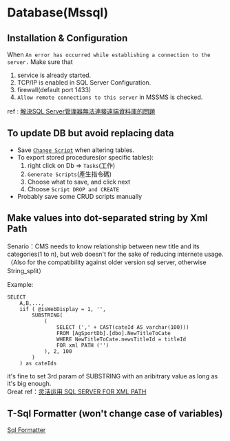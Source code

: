# Database(Mssql)

## Installation & Configuration

When `An error has occurred while establishing a connection to the server.`
Make sure that

1. service is already started.
2. TCP/IP is enabled in SQL Server Configuration.
3. firewall(default port 1433)
4. `Allow remote connections to this server` in MSSMS is checked.

ref : [解決SQL Server管理器無法連接遠端資料庫的問題](http://sas.tw/sas/redirect.php?tid=10615&goto=lastpost)

## To update DB but avoid replacing data

* Save [`Change Script`][1] when altering tables.
* To export stored procedures(or specific tables):
    1. right click on Db => `Tasks`(工作)
    2. `Generate Scripts`(產生指令碼)
    3. Choose what to save, and click next
    4. Choose `Script DROP and CREATE`
* Probably save some CRUD scripts manually

[1]:https://blog.miniasp.com/post/2008/06/05/Find-out-T-SQL-commands-generated-by-SQL-Server-Management-Studio

## Make values into dot-separated string by Xml Path

Senario：CMS needs to know relationship between new title and its categories(1 to n), but web doesn't for the sake of reducing internete usage.  
（Also for the compatibility against older version sql server, otherwise String_split）

Example:

    SELECT
        A,B,...,
        iif ( @isWebDisplay = 1, '',
            SUBSTRING(
                (
                    SELECT (',' + CAST(cateId AS varchar(100)))
                    FROM [AgSportDb].[dbo].NewTitleToCate
                    WHERE NewTitleToCate.newsTitleId = titleId
                    FOR xml PATH ('')
                ), 2, 100
            )
        ) as cateIds

it's fine to set 3rd param of SUBSTRING with an aribitrary value as long as it's big enough.  
Great ref：[灵活运用 SQL SERVER FOR XML PATH](https://www.cnblogs.com/doubleliang/archive/2011/07/06/2098775.html)

## T-Sql Formatter (won't change case of variables)

[Sql Formatter](https://sql-format.com/)
